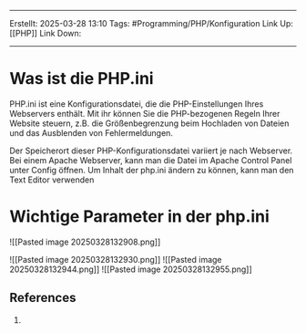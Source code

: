 
--- 
Erstellt: 2025-03-28    13:10 
Tags: #Programming/PHP/Konfiguration 
Link Up: [[PHP]]
Link Down:

--- 
# Was ist die PHP.ini
PHP.ini ist eine Konfigurationsdatei, die die PHP-Einstellungen Ihres Webservers enthält. Mit ihr können Sie die PHP-bezogenen Regeln Ihrer Website steuern, z.B. die Größenbegrenzung beim Hochladen von Dateien und das Ausblenden von Fehlermeldungen.

Der Speicherort dieser PHP-Konfigurationsdatei variiert je nach Webserver. Bei einem Apache Webserver, kann man die Datei im Apache Control Panel unter Config öffnen. Um Inhalt der php.ini ändern zu können, kann man den Text Editor verwenden


# Wichtige Parameter in der php.ini
![[Pasted image 20250328132908.png]]

![[Pasted image 20250328132930.png]]
![[Pasted image 20250328132944.png]]
![[Pasted image 20250328132955.png]]
## References
1. 
